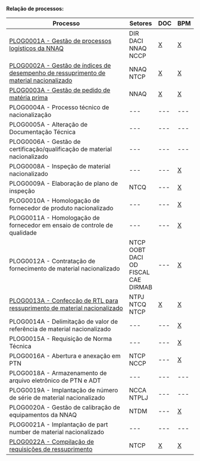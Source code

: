 **Relação de processos:**

| Processo | Setores | DOC | BPM |
| ---      | ---     | --- | --- |
| [PLOG0001A - Gestão de processos logísticos da NNAQ](PLOG0001A.pdf) | DIR <br> DACI <br> NNAQ <br> NCCP | [X](PLOG0001A.docx) | [X](PLOG0001A.bpm) |
| [PLOG0002A - Gestão de índices de desempenho de ressuprimento de material nacionalizado](PLOG0002A.pdf) | NNAQ <br> NTCP | [X](PLOG0002A.docx) | [X](PLOG0002A.bpm) |
| [PLOG0003A - Gestão de pedido de matéria prima](PLOG0003A.pdf) | NNAQ     | [X](PLOG0003A.docx) | [X](PLOG0003A.bpm) |
| PLOG0004A - Processo técnico de nacionalização | ---     | --- | --- |
| PLOG0005A - Alteração de Documentação Técnica | ---     | --- | --- |
| PLOG0006A - Gestão de certificação/qualificação de material nacionalizado | ---     | --- | --- |
| PLOG0008A - Inspeção de material nacionalizado | ---     | --- | [X](PLOG0008A.bpm) |
| PLOG0009A - Elaboração de plano de inspeção | NTCQ     | --- | [X](PLOG0009A.bpm) |
| PLOG0010A - Homologação de fornecedor de produto nacionalizado | ---     | --- | [X](PLOG0010A.bpm) |
| PLOG0011A - Homologação de fornecedor em ensaio de controle de qualidade | ---     | --- | [X](PLOG0011A.bpm) |
| PLOG0012A - Contratação de fornecimento de material nacionalizado | NTCP <br> OOBT <br> DACI <br> OD <br> FISCAL <br> CAE <br> DIRMAB | --- | [X](PLOG0012A.bpm) |
| [PLOG0013A - Confecção de RTL para ressuprimento de material nacionalizado](PLOG0013A.pdf) | NTPJ <br> NTCQ <br> NTCP  | [X](PLOG0013A.docx) | [X](PLOG0013A.bpm) | 
| PLOG0014A - Delimitação de valor de referência de material nacionalizado | ---     | --- | [X](PLOG0014A.bpm) |
| PLOG0015A - Requisição de Norma Técnica | ---     | --- | [X](PLOG0015A.bpm) |
| PLOG0016A - Abertura e anexação em PTN | NTCP <br> NCCP | --- | [X](PLOG0016A.bpm) |
| PLOG0018A - Armazenamento de arquivo eletrônico de PTN e ADT | ---     | --- | --- |
| PLOG0019A - Implantação de número de série de material nacionalizado | NCCA <br> NTPLJ | --- | --- |
| PLOG0020A - Gestão de calibração de equipamentos da NNAQ | NTDM     | --- | [X](PLOG0020A.bpm) |
| PLOG0021A - Implantação de part number de material nacionalizado | ---     | --- | --- |
| [PLOG0022A - Compilação de requisições de ressuprimento](PLOT0022A.pdf) | NTCP | [X](PLOG0022A.docx) | [X](PLOG0022A.bpm) |
